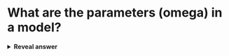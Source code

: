 # What are the parameters (omega) in a model?
<details>
<summary><b>Reveal answer</b></summary>
the values that cahnge as the model learns.
</details>
